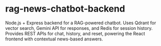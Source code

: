 # rag-news-chatbot-backend
Node.js + Express backend for a RAG-powered chatbot. Uses Qdrant for vector search, Gemini API for responses, and Redis for session history. Provides REST APIs for chat, history, and reset, powering the React frontend with contextual news-based answers.
